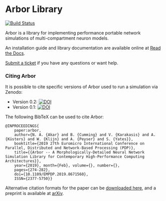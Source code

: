 # Arbor Library

[![Build Status](https://travis-ci.org/arbor-sim/arbor.svg?branch=master)](https://travis-ci.org/arbor-sim/arbor)

Arbor is a library for implementing performance portable network simulations of multi-compartment neuron models.

An installation guide and library documentation are available online at [Read the Docs](http://arbor.readthedocs.io/en/latest/).

[Submit a ticket](https://github.com/arbor-sim/arbor) if you have any questions or want help.

### Citing Arbor

It is possible to cite specific versions of Arbor used to run a simulation via Zenodo:
* Version 0.2: [![DOI](https://zenodo.org/badge/DOI/10.5281/zenodo.2583709.svg)](https://doi.org/10.5281/zenodo.2583709)
* Version 0.1: [![DOI](https://zenodo.org/badge/DOI/10.5281/zenodo.1459679.svg)](https://doi.org/10.5281/zenodo.1459679)

The following BibTeX can be used to cite Arbor:

```
@INPROCEEDINGS{
    paper:arbor,
    author={N. A. {Akar} and B. {Cumming} and V. {Karakasis} and A. {Küsters} and W. {Klijn} and A. {Peyser} and S. {Yates}},
    booktitle={2019 27th Euromicro International Conference on Parallel, Distributed and Network-Based Processing (PDP)},
    title={{Arbor -- A Morphologically-Detailed Neural Network Simulation Library for Contemporary High-Performance Computing Architectures}},
    year={2019}, month={Feb}, volume={}, number={},
    pages={274-282},
    doi={10.1109/EMPDP.2019.8671560},
    ISSN={2377-5750}}
```

Alternative citation formats for the paper can be [downloaded here](https://ieeexplore.ieee.org/abstract/document/8671560), and a preprint is available at [arXiv](https://arxiv.org/abs/1901.07454).
